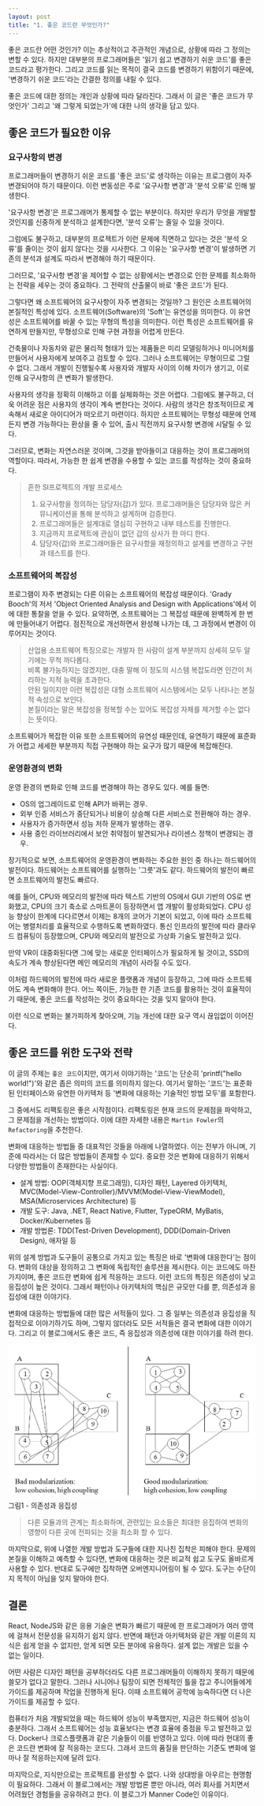 ```yaml
---
layout: post
title: "1. 좋은 코드란 무엇인가?"
---
```


좋은 코드란 어떤 것인가? 이는 추상적이고 주관적인 개념으로, 상황에 따라 그 정의는 변할 수 있다. 하지만 대부분의 프로그래머들은 '읽기 쉽고 변경하기 쉬운 코드'를 좋은 코드라고 평가한다. 그리고 코드를 읽는 목적이 결국 코드를 변경하기 위함이기 때문에, '변경하기 쉬운 코드'라는 간결한 정의를 내릴 수 있다.

좋은 코드에 대한 정의는 개인과 상황에 따라 달라진다. 그래서 이 글은 '좋은 코드가 무엇인가' 그리고 '왜 그렇게 되었는가'에 대한 나의 생각을 담고 있다.

## 좋은 코드가 필요한 이유

### 요구사항의 변경

프로그래머들이 변경하기 쉬운 코드를 '좋은 코드'로 생각하는 이유는 프로그램이 자주 변경되어야 하기 때문이다. 이런 변동성은 주로 '요구사항 변경'과 '분석 오류'로 인해 발생한다.

'요구사항 변경'은 프로그래머가 통제할 수 없는 부분이다. 하지만 우리가 무엇을 개발할 것인지를 신중하게 분석하고 설계한다면, '분석 오류'는 줄일 수 있을 것이다.

그럼에도 불구하고, 대부분의 프로젝트가 이런 문제에 직면하고 있다는 것은 '분석 오류'를 줄이는 것이 쉽지 않다는 것을 시사한다. 그 이유는 '요구사항 변경'이 발생하면 기존의 분석과 설계도 따라서 변경해야 하기 때문이다.

그러므로, '요구사항 변경'을 제어할 수 없는 상황에서는 변경으로 인한 문제를 최소화하는 전략을 세우는 것이 중요하다. 그 전략의 산출물이 바로 '좋은 코드'가 된다.

그렇다면 왜 소프트웨어의 요구사항이 자주 변경되는 것일까? 그 원인은 소프트웨어의 본질적인 특성에 있다. 소프트웨어(Software)의 'Soft'는 유연성을 의미한다. 이 유연성은 소프트웨어를 바꿀 수 있는 무형의 특성을 의미한다. 이런 특성은 소프트웨어를 유연하게 만들지만, 무형성으로 인해 구현 과정을 어렵게 만든다.

건축물이나 자동차와 같은 물리적 형태가 있는 제품들은 미리 모델링하거나 미니어처를 만들어서 사용자에게 보여주고 검토할 수 있다. 그러나 소프트웨어는 무형이므로 그럴 수 없다. 그래서 개발이 진행될수록 사용자와 개발자 사이의 이해 차이가 생기고, 이로 인해 요구사항의 큰 변화가 발생한다.

사용자의 생각을 정확히 이해하고 이를 실체화하는 것은 어렵다. 그럼에도 불구하고, 더욱 어려운 점은 사용자의 생각이 계속 변한다는 것이다. 사람의 생각은 창조적이므로 계속해서 새로운 아이디어가 떠오르기 마련이다. 하지만 소프트웨어는 무형성 때문에 언제든지 변경 가능하다는 환상을 줄 수 있어, 출시 직전까지 요구사항 변경에 시달릴 수 있다.

그러므로, 변화는 자연스러운 것이며, 그것을 받아들이고 대응하는 것이 프로그래머의 역할이다. 따라서, 가능한 한 쉽게 변경을 수용할 수 있는 코드를 작성하는 것이 중요하다.

> 흔한 SI프로젝트의 개발 프로세스
> 1. 요구사항을 정의하는 담당자(갑)가 있다. 프로그래머들은 담당자와 많은 커뮤니케이션을 통해 분석하고 설계하며 검증한다.
> 1. 프로그래머들은 설계대로 열심히 구현하고 내부 테스트를 진행한다.
> 1. 지금까지 프로젝트에 관심이 없던 갑의 상사가 한 마디 한다.
> 1. 담당자(갑)와 프로그래머들은 요구사항을 재정의하고 설계를 변경하고 구현과 테스트를 한다.

### 소프트웨어의 복잡성
프로그램이 자주 변경되는 다른 이유는 소프트웨어의 복잡성 때문이다.
'Grady Booch'의 저서 'Object Oriented Analysis and Design with Applications'에서 이에 대한 통찰을 얻을 수 있다. 요약하면, 소프트웨어는 그 복잡성 때문에 완벽하게 한 번에 만들어내기 어렵다. 점진적으로 개선하면서 완성해 나가는 데, 그 과정에서 변경이 이루어지는 것이다.

> 산업용 소프트웨어 특징으로는 개발자 한 사람이 설계 부분까지 상세히 모두 알기에는 무척 까다롭다.\
> 비록 불가능하지는 않겠지만, 대충 말해 이 정도의 시스템 복잡도라면 인간이 처리하는 지적 능력을 초과한다.\
> 안된 일이지만 이런 복잡성은 대형 소프트웨어 시스템에서는 모두 나타나는 본질적 속성으로 보인다.\
> 본질이라는 말은 복잡성을 정복할 수는 있어도 복잡성 자체를 제거할 수는 없다는 뜻이다.

소프트웨어가 복잡한 이유 또한 소프트웨어의 유연성 때문인데, 유연하기 때문에 표준화가 어렵고 세세한 부분까지 직접 구현해야 하는 요구가 많기 때문에 복잡해진다.

### 운영환경의 변화

운영 환경의 변화로 인해 코드를 변경해야 하는 경우도 있다. 예를 들면:

- OS의 업그레이드로 인해 API가 바뀌는 경우.
- 외부 인증 서비스가 중단되거나 비용이 상승해 다른 서비스로 전환해야 하는 경우.
- 사용자가 증가하면서 성능 저하 문제가 발생하는 경우.
- 사용 중인 라이브러리에서 보안 취약점이 발견되거나 라이센스 정책이 변경되는 경우.

장기적으로 보면, 소프트웨어의 운영환경이 변화하는 주요한 원인 중 하나는 하드웨어의 발전이다. 하드웨어는 소프트웨어를 실행하는 '그릇'과도 같다. 하드웨어의 발전이 빠르면 소프트웨어의 발전도 빠르다.

예를 들어, CPU와 메모리의 발전에 따라 텍스트 기반의 OS에서 GUI 기반의 OS로 변화했고, CPU의 크기 축소로 스마트폰이 등장하면서 앱 개발이 활성화되었다. CPU 성능 향상이 한계에 다다르면서 이제는 8개의 코어가 기본이 되었고, 이에 따라 소프트웨어는 병렬처리를 효율적으로 수행하도록 변화하였다. 통신 인프라의 발전에 따라 클라우드 컴퓨팅이 등장했으며, CPU와 메모리의 발전으로 가상화 기술도 발전하고 있다.

만약 VR이 대중화된다면 그에 맞는 새로운 인터페이스가 필요하게 될 것이고, SSD의 속도가 계속 향상된다면 메인 메모리의 개념이 사라질 수도 있다.

이처럼 하드웨어의 발전에 따라 새로운 플랫폼과 개념이 등장하고, 그에 따라 소프트웨어도 계속 변화해야 한다. 어느 쪽이든, 가능한 한 기존 코드를 활용하는 것이 효율적이기 때문에, 좋은 코드를 작성하는 것이 중요하다는 것을 잊지 말아야 한다.

이런 식으로 변화는 불가피하게 찾아오며, 기능 개선에 대한 요구 역시 끊임없이 이어진다.

## 좋은 코드를 위한 도구와 전략

이 글의 주제는 `좋은 코드`이지만, 여기서 이야기하는 '코드'는 단순히 'printf("hello world!")'와 같은 좁은 의미의 코드를 의미하지 않는다. 여기서 말하는 '코드'는 표준화된 인터페이스와 유연한 아키텍처 등 '변화에 대응하는 기술적인 방법 모두'를 포함한다.

그 중에서도 리팩토링은 좋은 시작점이다. 리팩토링은 현재 코드의 문제점을 파악하고, 그 문제점을 개선하는 방법이다. 이에 대한 자세한 내용은 `Martin Fowler`의 `Refactoring`을 추천한다.

변화에 대응하는 방법들 중 대표적인 것들을 아래에 나열하였다. 이는 전부가 아니며, 기준에 따라서는 더 많은 방법들이 존재할 수 있다. 중요한 것은 변화에 대응하기 위해서 다양한 방법들이 존재한다는 사실이다.

- 설계 방법: OOP(객체지향 프로그래밍), 디자인 패턴, Layered 아키텍처, MVC(Model-View-Controller)/MVVM(Model-View-ViewModel), MSA(Microservices Architecture) 등
- 개발 도구: Java, .NET, React Native, Flutter, TypeORM, MyBatis, Docker/Kubernetes 등
- 개발 방법론: TDD(Test-Driven Development), DDD(Domain-Driven Design), 애자일 등

위의 설계 방법과 도구들이 공통으로 가지고 있는 특징은 바로 '변화에 대응한다'는 점이다. 변화의 대상을 정의하고 그 변화에 독립적인 솔루션을 제시한다. 이는 코드에도 마찬가지이며, 좋은 코드란 변화에 쉽게 적응하는 코드다. 이런 코드의 특징은 의존성이 낮고 응집성이 높은 것이다. 그래서 패턴이나 아키텍처의 핵심은 규모만 다를 뿐, 의존성과 응집성에 대한 이야기다.

변화에 대응하는 방법들에 대한 많은 서적들이 있다. 그 중 일부는 의존성과 응집성을 직접적으로 이야기하기도 하며, 그렇지 않더라도 모든 서적들은 결국 변화에 대한 이야기다. 그리고 이 블로그에서도 좋은 코드, 즉 응집성과 의존성에 대한 이야기를 하려 한다.

![의존성/응집성](/assets/refs/cohesion-coupling.png)
그림1 - 의존성과 응집성
> 다른 모듈과의 관계는 최소화하며, 관련있는 요소들은 최대한 응집하여 변화의 영향이 다른 곳에 전파되는 것을 최소화 할 수 있다.

마지막으로, 위에 나열한 개발 방법과 도구들에 대한 지나친 집착은 피해야 한다. 문제의 본질을 이해하고 예측할 수 있다면, 변화에 대응하는 것은 비교적 쉽고 도구도 올바르게 사용할 수 있다. 반대로 도구에만 집착하면 오버엔지니어링이 될 수 있다. 도구는 수단이지 목적이 아님을 잊지 말아야 한다.

## 결론

React, NodeJS와 같은 응용 기술은 변화가 빠르기 때문에 한 프로그래머가 여러 영역에 걸쳐서 전문성을 유지하기 쉽지 않다. 반면에 패턴과 아키텍처와 같은 개발 이론의 지식은 쉽게 얻을 수 없지만, 얻게 되면 모든 분야에 유용하다. 설계 없는 개발은 있을 수 없는 일이다.

어떤 사람은 디자인 패턴을 공부하더라도 다른 프로그래머들이 이해하지 못하기 때문에 쓸모가 없다고 말한다. 그러나 시니어나 팀장이 되면 전체적인 틀을 잡고 주니어들에게 가이드를 제공하며 작업을 진행하게 된다. 이때 소프트웨어 공학에 능숙하다면 더 나은 가이드를 제공할 수 있다.

컴퓨터가 처음 개발되었을 때는 하드웨어 성능이 부족했지만, 지금은 하드웨어 성능이 충분하다. 그래서 소프트웨어는 성능 효율보다는 변경 효율에 중점을 두고 발전하고 있다. Docker나 크로스플랫폼과 같은 기술들이 이를 반영하고 있다. 이에 따라 현대의 좋은 코드란 변화에 잘 적응하는 코드다. 그래서 코드의 품질을 판단하는 기준도 변화에 얼마나 잘 적응하는지에 달려 있다.

마지막으로, 지식만으로는 프로젝트를 완성할 수 없다. 나와 상대방을 아우르는 현명함이 필요하다. 그래서 이 블로그에서는 개발 방법론 뿐만 아니라, 여러 회사를 거치면서 어려웠던 경험들을 공유하려고 한다. 이 블로그가 Manner Code인 이유이다.
